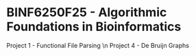 # BINF6250F25 - Algorithmic Foundations in Bioinformatics
Project 1 - Functional File Parsing \n
Project 4 - De Bruijn Graphs
